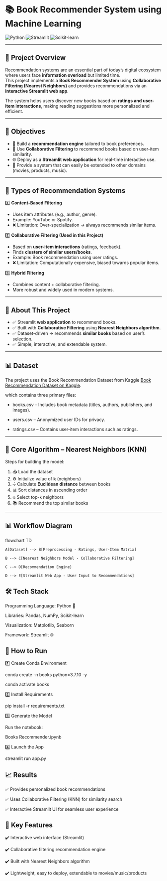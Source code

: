 # 📚 Book Recommender System using Machine Learning  

![Python](https://img.shields.io/badge/Python-3.7.10-blue?style=flat&logo=python)
![Streamlit](https://img.shields.io/badge/Streamlit-App-FF4B4B?style=flat&logo=streamlit)
![Scikit-learn](https://img.shields.io/badge/Scikit--learn-ML-F7931E?style=flat&logo=scikit-learn)

---

## 📌 Project Overview  

Recommendation systems are an essential part of today’s digital ecosystem where users face **information overload** but limited time.  
This project implements a **Book Recommender System** using **Collaborative Filtering (Nearest Neighbors)** and provides recommendations via an **interactive Streamlit web app**.  

The system helps users discover new books based on **ratings and user-item interactions**, making reading suggestions more personalized and efficient.  

---

## 🎯 Objectives  

- 📖 Build a **recommendation engine** tailored to book preferences.  
- 🤝 Use **Collaborative Filtering** to recommend books based on user-item similarity.  
- 🌐 Deploy as a **Streamlit web application** for real-time interactive use.  
- 🔧 Provide a system that can easily be extended to other domains (movies, products, music).  

---

## 🧠 Types of Recommendation Systems  

1️⃣ **Content-Based Filtering**  
- Uses item attributes (e.g., author, genre).  
- Example: YouTube or Spotify.  
- ❌ Limitation: Over-specialization → always recommends similar items.  

2️⃣ **Collaborative Filtering (Used in this Project)**  
- Based on **user-item interactions** (ratings, feedback).  
- Finds **clusters of similar users/books**.  
- Example: Book recommendation using user ratings.  
- ❌ Limitation: Computationally expensive, biased towards popular items.  

3️⃣ **Hybrid Filtering**  
- Combines content + collaborative filtering.  
- More robust and widely used in modern systems.  

---

## 📂 About This Project  

- ✅ Streamlit **web application** to recommend books.  
- ✅ Built with **Collaborative Filtering** using **Nearest Neighbors algorithm**.  
- ✅ Dataset-driven → recommends **similar books** based on user’s selection.  
- ✅ Simple, interactive, and extendable system.  

---

## 📊 Dataset  

The project uses the Book Recommendation Dataset from Kaggle [Book Recommendation Dataset on Kaggle](https://www.kaggle.com/datasets/ra4u12/bookrecommendation).

  which contains three primary files:
  
- books.csv – Includes book metadata (titles, authors, publishers, and images).

- users.csv – Anonymized user IDs for privacy.

- ratings.csv – Contains user-item interactions such as ratings.

---

## 🔧 Core Algorithm – Nearest Neighbors (KNN)  

Steps for building the model:  

1. 📥 Load the dataset  
2. ⚙️ Initialize value of **k** (neighbors)  
3. ➗ Calculate **Euclidean distance** between books  
4. 📊 Sort distances in ascending order  
5. 🔝 Select top-`k` neighbors  
6. 📚 Recommend the top similar books  

---

## 📊 Workflow Diagram  

flowchart TD

    A[Dataset] --> B[Preprocessing - Ratings, User-Item Matrix]
    
    B --> C[Nearest Neighbors Model - Collaborative Filtering]
    
    C --> D[Recommendation Engine]
    
    D --> E[Streamlit Web App - User Input to Recommendations]


##  🛠 Tech Stack

Programming Language: Python 🐍

Libraries: Pandas, NumPy, Scikit-learn

Visualization: Matplotlib, Seaborn

Framework: Streamlit 🌐

## 🚀 How to Run
1️⃣ Create Conda Environment

conda create -n books python=3.7.10 -y

conda activate books

2️⃣  Install Requirements

pip install -r requirements.txt

3️⃣ Generate the Model

Run the notebook:

Books Recommender.ipynb

4️⃣ Launch the App

streamlit run app.py


## 📈 Results

✅ Provides personalized book recommendations

✅ Uses Collaborative Filtering (KNN) for similarity search

✅ Interactive Streamlit UI for seamless user experience

## 🌟 Key Features

✔️ Interactive web interface (Streamlit)

✔️ Collaborative filtering recommendation engine

✔️ Built with Nearest Neighbors algorithm

✔️ Lightweight, easy to deploy, extendable to movies/music/products

